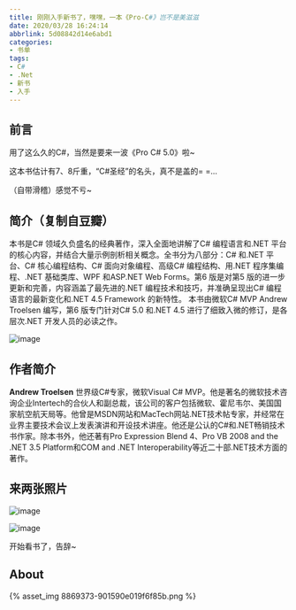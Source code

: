 ```yaml
---
title: 刚刚入手新书了，嘿嘿，一本《Pro-C#》岂不是美滋滋
date: 2020/03/28 16:24:14
abbrlink: 5d08842d14e6abd1
categories:
- 书单
tags:
- C#
- .Net
- 新书
- 入手
---
```

## 前言
用了这么久的C#，当然是要来一波《Pro C# 5.0》啦~

这本书估计有7、8斤重，“C#圣经”的名头，真不是盖的= =...

（自带滑稽）感觉不亏~

## 简介（复制自豆瓣）
本书是C# 领域久负盛名的经典著作，深入全面地讲解了C# 编程语言和.NET 平台的核心内容，并结合大量示例剖析相关概念。全书分为八部分：C# 和.NET 平台、C# 核心编程结构、C# 面向对象编程、高级C# 编程结构、用.NET 程序集编程、.NET 基础类库、WPF 和ASP.NET Web Forms。第6 版是对第5 版的进一步更新和完善，内容涵盖了最先进的.NET 编程技术和技巧，并准确呈现出C# 编程语言的最新变化和.NET 4.5 Framework 的新特性。
本书由微软C# MVP Andrew Troelsen 编写，第6 版专门针对C# 5.0 和.NET 4.5 进行了细致入微的修订，是各层次.NET 开发人员的必读之作。

![image](http://upload-images.jianshu.io/upload_images/8869373-99b38f88026a1d6f?imageMogr2/auto-orient/strip%7CimageView2/2/w/1240)

## 作者简介
**Andrew Troelsen**
世界级C#专家，微软Visual C# MVP。他是著名的微软技术咨询企业Intertech的合伙人和副总裁，该公司的客户包括微软、霍尼韦尔、美国国家航空航天局等。他曾是MSDN网站和MacTech网站.NET技术帖专家，并经常在业界主要技术会议上发表演讲和开设技术讲座。他还是公认的C#和.NET畅销技术书作家。除本书外，他还著有Pro Expression Blend 4、Pro VB 2008 and the .NET 3.5 Platform和COM and .NET Interoperability等近二十部.NET技术方面的著作。

## 来两张照片
![image](http://upload-images.jianshu.io/upload_images/8869373-9d29b35b60a82659?imageMogr2/auto-orient/strip%7CimageView2/2/w/1240)

![image](http://upload-images.jianshu.io/upload_images/8869373-b0db66e4459d30d0?imageMogr2/auto-orient/strip%7CimageView2/2/w/1240)


开始看书了，告辞~

## About
{% asset_img 8869373-901590e019f6f85b.png %}
